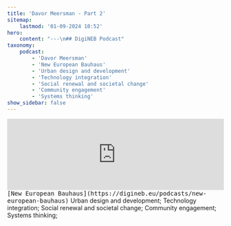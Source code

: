 ```yaml
---
title: 'Davor Meersman - Part 2'
sitemap:
    lastmod: '01-09-2024 10:52'
hero:
    content: "---\n## DigiNEB Podcast"
taxonomy:
    podcast:
        - 'Davor Meersman'
        - 'New European Bauhaus'
        - 'Urban design and development'
        - 'Technology integration'
        - 'Social renewal and societal change'
        - 'Community engagement'
        - 'Systems thinking'
show_sidebar: false
---
```


<iframe title="digineb" width="100%" height="166" scrolling="no" frameborder="no" allow="autoplay" src="https://w.soundcloud.com/player/?url=https%3A//api.soundcloud.com/tracks/1908094934&color=%234b4815&auto_play=false&hide_related=false&show_comments=true&show_user=true&show_reposts=false&show_teaser=false"></iframe>
<kbd>[New European Bauhaus](https://digineb.eu/podcasts/new-european-bauhaus)</kbd>
Urban design and development;
Technology integration;
Social renewal and societal change;
Community engagement;
Systems thinking;
